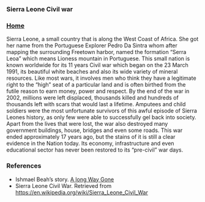 ###                                             Sierra Leone Civil war

### [Home](https://ahmedjamjalloh.github.io/index) 
Sierra Leone, a small country that is along the West Coast of Africa. She got her name from the Portuguese Explorer Pedro Da Sintra whom
after mapping the surrounding Freetown harbor, named the formation “Serra Leoa” which means Lioness mountain in Portuguese. This small
nation is known worldwide for its 11 years Civil war which began on the 23 March 1991, its beautiful white beaches and also its wide 
variety of mineral resources.
Like most wars, it involves men who think they have a legitimate right to the “high” seat of a particular land and is often birthed from
the futile reason to earn money, power and respect. By the end of the war in 2002, millions were left displaced, thousands killed and
hundreds of thousands left with scars that would last a lifetime. Amputees and child soldiers were the most unfortunate survivors of this
awful episode of Sierra Leones history, as only few were able to successfully gel back into society.
Apart from the lives that were lost, the war also destroyed many government buildings, house, bridges and even some roads. This war ended
approximately 17 years ago, but the stains of it is still a clear evidence in the Nation today. Its economy, infrastructure and even 
educational sector has never been restored to its “pre-civil” war days.

### References
-	Ishmael Beah’s story. [A long Way Gone](http://www.alongwaygone.com/)
-	Sierra Leone Civil War. Retrieved from <https://en.wikipedia.org/wiki/Sierra_Leone_Civil_War>

